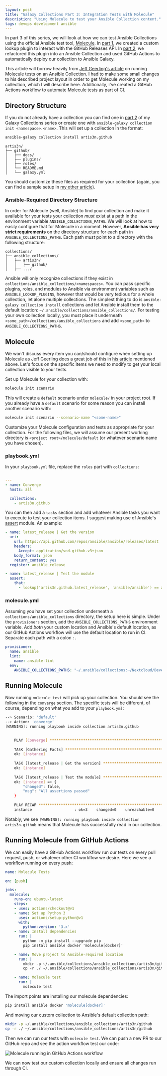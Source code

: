 ```yaml
---
layout: post
title: "Galaxy Collections Part 3: Integration Tests with Molecule"
description: "Using Molecule to test your Ansible Collection content."
tags: devops development ansible
---
```


In part 3 of this series, we will look at how we can test Ansible Collections using the official Ansible test tool, [Molecule][]. In [part 1][], we created a custom lookup plugin to interact with the GitHub Releases API. In [part 2][], we refactored this plugin into an Ansible Collection and used GitHub Actions to automatically deploy our collection to Ansible Galaxy.

This article will borrow heavily from [Jeff Geerling's article][geerlingguy molecule] on running Molecule tests on an Ansible Collection. I had to make some small changes to his described project layout in order to get Molecule working on my collection, which I will describe here. Additionally, I've created a GitHub Actions workflow to automate Molecule tests as part of CI.

## Directory Structure

If you do not already have a collection you can find one in [part 2][] of my Galaxy Collections series or create one with `ansible-galaxy collection init <namespace>.<name>`. This will set up a collection in the format:

```bash
ansible-galaxy collection install artis3n.github 
```

```text
artis3n/
├── github/
│   ├── docs/
│   ├── plugins/
│   ├── roles/
│   └── README.md
│   └── galaxy.yml
```

You should customize these files as required for your collection (again, you can find a sample setup in [my other article][part 2]).

### Ansible-Required Directory Structure

In order for Molecule (well, Ansible) to find your collection and make it available for your tests your collection _must_ exist at a path in the environment variable `ANSIBLE_COLLECTIONS_PATHS`. We will look at how to easily configure that for Molecule in a moment. However, **Ansible has very strict requirements** on the directory structure for each path in `ANSIBLE_COLLECTIONS_PATHS`. Each path _must_ point to a directory with the following structure:

```text
collections/
├── ansible_collections/
│   ├── artis3n/
│   │   ├── github/
│   ├── .../
```

Ansible will only recognize collections if they exist in `collections/ansible_collections/<namespaces>`. You can pass specific plugins, roles, and modules to Ansible via environment variables such as `ANSIBLE_LOOKUP_PLUGINS`, however that would be very tedious for a whole collection, let alone multiple collections. The simplest thing to do is `ansible-galaxy collection install` collections and let Ansible install them to the default location: `~/.ansible/collections/ansible_collections/`. For testing your own collection locally, you must place it underneath `<some_path>/collections/ansible_collections` and add `<some_path>` to `ANSIBLE_COLLECTIONS_PATHS`.

## Molecule

We won't discuss every item you can/should configure when setting up Molecule as Jeff Geerling does a great job of this in [his article][geerlingguy molecule] mentioned above. Let's focus on the specific items we need to modify to get your local collection visible to your tests.

Set up Molecule for your collection with:

```bash
molecule init scenario
```

This will create a `default` scenario under `molecule/` in your project root. If you already have a `default` scenario for some reason you can install another scenario with:

```bash
molecule init scenario --scenario-name "<some-name>"
```

Customize your Molecule configuration and tests as appropriate for your collection. For the following files, we will assume our present working directory is `<project root>/molecule/default` (or whatever scenario name you have chosen).

### playbook.yml

In your `playbook.yml` file, replace the `roles` part with `collections`:

```yaml

---
- name: Converge
  hosts: all

  collections:
    - artis3n.github
```

You can then add a `tasks` section and add whatever Ansible tasks you want to execute to test your collection items. I suggest making use of Ansible's [assert][ansible assert] module. An example:

```yaml
- name: latest_release | Get the version
  uri:
    url: https://api.github.com/repos/ansible/ansible/releases/latest
    headers:
      Accept: application/vnd.github.v3+json
    body_format: json
    return_content: yes
  register: ansible_release

- name: latest_release | Test the module
  assert:
    that:
      - lookup('artis3n.github.latest_release', 'ansible/ansible') == ansible_release.json.tag_name
```

### molecule.yml

Assuming you have set your collection underneath a `collections/ansible_collections` directory, the setup here is simple. Under the `provisioners` section, add the `ANSIBLE_COLLECTIONS_PATHS` environment variable. Add _both_ your custom location and Ansible's default location, as our GitHub Actions workflow will use the default location to run in CI. Separate each path with a colon `:`.

```yaml
provisioner:
  name: ansible
  lint:
    name: ansible-lint
  env:
    ANSIBLE_COLLECTIONS_PATHS: "~/.ansible/collections:~/Nextcloud/Development/collections"
```

## Running Molecule

Now running `molecule test` will pick up your collection. You should see the following in the `converge` section. The specific tests will be different, of course, depending on what you add to your `playbook.yml`:

```bash
--> Scenario: 'default'
--> Action: 'converge'
[WARNING]: running playbook inside collection artis3n.github

    
    PLAY [Converge] ****************************************************************
    
    TASK [Gathering Facts] *********************************************************
    ok: [instance]
    
    TASK [latest_release | Get the version] ****************************************
    ok: [instance]
    
    TASK [latest_release | Test the module] ****************************************
    ok: [instance] => {
        "changed": false,
        "msg": "All assertions passed"
    }
    
    PLAY RECAP *********************************************************************
    instance                   : ok=3    changed=0    unreachable=0    failed=0    skipped=0    rescued=0    ignored=0
```

Notably, we see `[WARNING]: running playbook inside collection artis3n.github` means that Molecule has successfully read in our collection.

## Running Molecule from GitHub Actions

We can easily have a GitHub Actions workflow run our tests on every pull request, push, or whatever other CI workflow we desire. Here we see a workflow running on every push:

```yaml
name: Molecule Tests

on: [push]

jobs:
  molecule:
    runs-on: ubuntu-latest
    steps:
    - uses: actions/checkout@v1
    - name: Set up Python 3
      uses: actions/setup-python@v1
      with:
        python-version: '3.x'
    - name: Install dependencies
      run: |
        python -m pip install --upgrade pip
        pip install ansible docker 'molecule[docker]'

    - name: Move project to Ansible-required location
      run: |
        mkdir -p ~/.ansible/collections/ansible_collections/artis3n/github
        cp -r ./ ~/.ansible/collections/ansible_collections/artis3n/github

    - name: Molecule test
      run: |
        molecule test
```

The import points are installing our molecule dependencies:

```bash
pip install ansible docker 'molecule[docker]'
```

And moving our custom collection to Ansible's default collection path:

```bash
mkdir -p ~/.ansible/collections/ansible_collections/artis3n/github
cp -r ./ ~/.ansible/collections/ansible_collections/artis3n/github
```

Then we can run our tests with `molecule test`. We can push a new PR to our GitHub repo and see the action workflow test our code:

![Molecule running in GitHub Actions workflow][molecule workflow]

We can now test our custom collection locally and ensure all changes run through CI.

[molecule]: https://github.com/ansible/molecule
[part 1]: /2019-11-02-creating-a-custom-ansible-plugin/
[part 2]: /2019-11-02-github-action-ansible-galaxy-collection/
[geerlingguy molecule]: https://www.jeffgeerling.com/blog/2019/how-add-integration-tests-ansible-collection-molecule
[ansible assert]: https://docs.ansible.com/ansible/latest/modules/assert_module.html
[molecule workflow]: /assets/img/ansible_galaxy_collection/molecule_workflow.png
